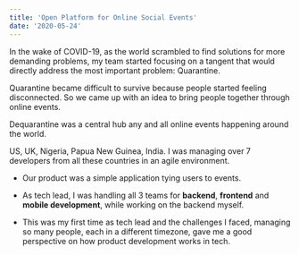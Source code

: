 ```yaml
---
title: 'Open Platform for Online Social Events'
date: '2020-05-24'
---
```


In the wake of COVID-19, as the world scrambled to find solutions for more demanding problems, my team started focusing on a tangent that would directly address the most important problem: Quarantine.

Quarantine became difficult to survive because people started feeling disconnected. So we came up with an idea to bring people together through online events.

Dequarantine was a central hub any and all online events happening around the world.

US, UK, Nigeria, Papua New Guinea, India.
I was managing over 7 developers from all these countries in an agile environment.

- Our product was a simple application tying users to events. 
  
- As tech lead, I was handling all 3 teams for **backend**, **frontend** and **mobile development**, while working on the backend myself.

- This was my first time as tech lead and the challenges I faced, managing so many people, each in a different timezone, gave me a good perspective on how product development works in tech.
